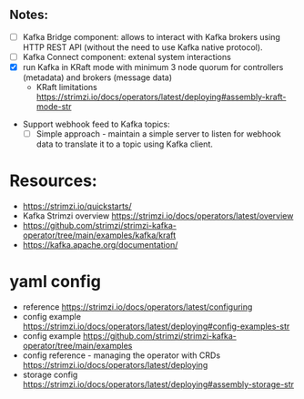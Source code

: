 ## Notes: 
- [ ] Kafka Bridge component: allows to interact with Kafka brokers using HTTP REST API (without the need to use Kafka native protocol).
- [ ] Kafka Connect component: extenal system interactions
- [x] run Kafka in KRaft mode with minimum 3 node quorum for controllers (metadata) and brokers (message data)
  - KRaft limitations https://strimzi.io/docs/operators/latest/deploying#assembly-kraft-mode-str
- Support webhook feed to Kafka topics: 
  - [ ] Simple approach - maintain a simple server to listen for webhook data to translate it to a topic using Kafka client. 

# Resources: 
- https://strimzi.io/quickstarts/
- Kafka Strimzi overview https://strimzi.io/docs/operators/latest/overview
- https://github.com/strimzi/strimzi-kafka-operator/tree/main/examples/kafka/kraft
- https://kafka.apache.org/documentation/

# yaml config
- reference https://strimzi.io/docs/operators/latest/configuring
- config example https://strimzi.io/docs/operators/latest/deploying#config-examples-str
- config example https://github.com/strimzi/strimzi-kafka-operator/tree/main/examples
- config reference - managing the operator with CRDs https://strimzi.io/docs/operators/latest/deploying 
- storage config https://strimzi.io/docs/operators/latest/deploying#assembly-storage-str